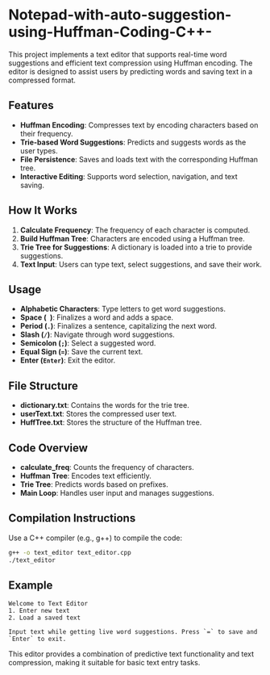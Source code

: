 # Notepad-with-auto-suggestion-using-Huffman-Coding-C++-


This project implements a text editor that supports real-time word suggestions and efficient text compression using Huffman encoding. The editor is designed to assist users by predicting words and saving text in a compressed format.

## Features
- **Huffman Encoding**: Compresses text by encoding characters based on their frequency.
- **Trie-based Word Suggestions**: Predicts and suggests words as the user types.
- **File Persistence**: Saves and loads text with the corresponding Huffman tree.
- **Interactive Editing**: Supports word selection, navigation, and text saving.

## How It Works
1. **Calculate Frequency**: The frequency of each character is computed.
2. **Build Huffman Tree**: Characters are encoded using a Huffman tree.
3. **Trie Tree for Suggestions**: A dictionary is loaded into a trie to provide suggestions.
4. **Text Input**: Users can type text, select suggestions, and save their work.

## Usage
- **Alphabetic Characters**: Type letters to get word suggestions.
- **Space (` `)**: Finalizes a word and adds a space.
- **Period (`.`)**: Finalizes a sentence, capitalizing the next word.
- **Slash (`/`)**: Navigate through word suggestions.
- **Semicolon (`;`)**: Select a suggested word.
- **Equal Sign (`=`)**: Save the current text.
- **Enter (`Enter`)**: Exit the editor.

## File Structure
- **dictionary.txt**: Contains the words for the trie tree.
- **userText.txt**: Stores the compressed user text.
- **HuffTree.txt**: Stores the structure of the Huffman tree.

## Code Overview
- **calculate_freq**: Counts the frequency of characters.
- **Huffman Tree**: Encodes text efficiently.
- **Trie Tree**: Predicts words based on prefixes.
- **Main Loop**: Handles user input and manages suggestions.

## Compilation Instructions
Use a C++ compiler (e.g., g++) to compile the code:
```bash
g++ -o text_editor text_editor.cpp
./text_editor
```

## Example
```plaintext
Welcome to Text Editor
1. Enter new text
2. Load a saved text

Input text while getting live word suggestions. Press `=` to save and `Enter` to exit.
```

This editor provides a combination of predictive text functionality and text compression, making it suitable for basic text entry tasks.

